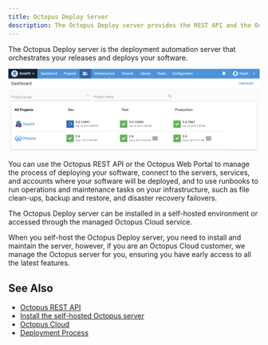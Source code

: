 ```yaml
---
title: Octopus Deploy Server
description: The Octopus Deploy server provides the REST API and the Octopus web portal to manage your deployments and infrastructure.
---
```


The Octopus Deploy server is the deployment automation server that orchestrates your releases and deploys your software.

![Octopus Dashboard](images/octopus-dashboard.png)

You can use the Octopus REST API or the Octopus Web Portal to manage the process of deploying your software, connect to the servers, services, and accounts where your software will be deployed, and to use runbooks to run operations and maintenance tasks on your infrastructure, such as file clean-ups, backup and restore, and disaster recovery failovers.

The Octopus Deploy server can be installed in a self-hosted environment or accessed through the managed Octopus Cloud service.

When you self-host the Octopus Deploy server, you need to install and maintain the server, however, if you are an Octopus Cloud customer, we manage the Octopus server for you, ensuring you have early access to all the latest features.

## See Also

- [Octopus REST API](/docs/octopus-concepts/api.md)
- [Install the self-hosted Octopus server](/docs/installation/index.md)
- [Octopus Cloud](/docs/octopus-concepts/octopus-cloud.md)
- [Deployment Process](/docs/deployment-process/index.md)
